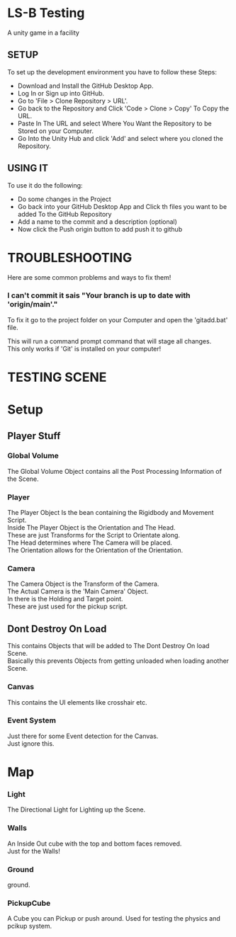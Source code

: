 # LS-B Testing
A unity game in a facility

## SETUP
To set up the development environment you have to follow these Steps:

  - Download and Install the GitHub Desktop App.
  - Log In or Sign up into GitHub.
  - Go to 'File > Clone Repository > URL'.
  - Go back to the Repository and Click 'Code > Clone > Copy' To Copy the URL.
  - Paste In The URL and select Where You Want the Repository to be Stored on your Computer.
  - Go Into the Unity Hub and click 'Add' and select where you cloned the Repository.

## USING IT
To use it do the following:

  - Do some changes in the Project
  - Go back into your GitHub Desktop App and Click th files you want to be added To the GitHub Repository
  - Add a name to the commit and a description (optional)
  - Now click the Push origin button to add push it to github

# TROUBLESHOOTING
Here are some common problems and ways to fix them!

  ### I can't commit it sais "Your branch is up to date with 'origin/main'."
  To fix it go to the project folder on your Computer and open the 'gitadd.bat' file.  

  This will run a command prompt command that will stage all changes.  
  This only works if 'Git' is installed on your computer!

# TESTING SCENE
# Setup
## Player Stuff
  ### Global Volume
  The Global Volume Object contains all the Post Processing Information of the Scene.  

  ### Player
  The Player Object Is the bean containing the Rigidbody and Movement Script.  
  Inside The Player Object is the Orientation and The Head.  
  These are just Transforms for the Script to Orientate along.  
  The Head determines where The Camera will be placed.  
  The Orientation allows for the Orientation of the Orientation.  
  
  ### Camera
  The Camera Object is the Transform of the Camera.  
  The Actual Camera is the 'Main Camera' Object.  
  In there is the Holding and Target point.  
  These are just used for the pickup script.  
  
## Dont Destroy On Load
This contains Objects that will be added to The Dont Destroy On load Scene.  
Basically this prevents Objects from getting unloaded when loading another Scene.  

  ### Canvas
  This contains the UI elements like crosshair etc.  
  
  ### Event System
  Just there for some Event detection for the Canvas.  
  Just ignore this.  

# Map
  ### Light
  The Directional Light for Lighting up the Scene.  
  
  ### Walls
  An Inside Out cube with the top and bottom faces removed.  
  Just for the Walls!  
  
  ### Ground
  ground.  
  
  ### PickupCube
  A Cube you can Pickup or push around.
  Used for testing the physics and pcikup system.
  
  
